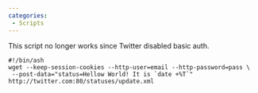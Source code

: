 ```yaml
---
categories:
 - Scripts
---
```

This script no longer works since Twitter disabled basic auth.

    #!/bin/ash
    wget --keep-session-cookies --http-user=email --http-password=pass \
     --post-data="status=Hellow World! It is `date +%T`" http://twitter.com:80/statuses/update.xml

